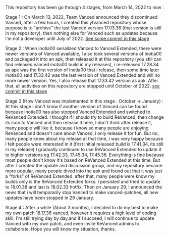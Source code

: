 This repository has been go through 4 stages, from March 14, 2022 to now :

Stage 1 :
On March 13, 2022, Team Vanced announced they discontinued Vanced, after a few hours, I created this ytvanced repository whose purpose is to "archive" the last Vanced version 17.03.38 (that version is still in my repository), then nothing else for Vanced such as updates because i'm not a developer until July of 2022. [See some commit in this stage](https://github.com/cuynu/ytvanced/commit/4ce3159eaebb6aebf7741dd22ecf9ec12e3dfda3)

Stage 2 :
When inotia00 serialized Vanced to Vanced Extended, there were newer versions of Vanced available, I also took several versions of inotia00 and packaged it into an apk, then released it at this repository (you still can find released vanced inotia00 build in my releases), i re-released 17.28.34 as apk was the first version of inotia00 that i release, then some time later inotia00 said 17.33.42 was the last version of Vanced Extended and will no more newer version. Yes, I also release that 17.33.42 version as apk. After that, all activities on this repository are stopped until October of 2022. [see commit in this stage](https://github.com/cuynu/ytvanced/tree/17.41.34)

Stage 3 (How Vanced was implemented in this stage : October -> January) :
At this stage i don't know if another version of Vanced can be found because inotia00 has also stopped Vanced Extended and switched to ReVanced Extended. I thought if I should try to build ReVanced, then change its icon to Vanced and then release it here, I don't think after release it, many people will like it, because i know so many people are enjoying ReVanced and doesn't care about Vanced, i only release it for fun. But no, many people knew about my release at that time, i was very happy because I felt people were interested in it (first initial released build is 17.41.34, its still in my release) I gradually continued to use ReVanced Extended to update it to higher versions eg 17.42.33, 17.45.34, 17.45.36. Everything is fine because most people don't know it's based on ReVanced Extended at this time, But after I created the update and discussion group, and my repository became more popular, many people dived into the apk and found out that it was just a "forks" of ReVanced Extended. after that, many people were know my builds only is the ReVanced Extended forks. I persisted and tried to update to 18.01.38 and last is 18.02.33 hotfix, Then on January 29, I announced the news that i will temporarily stop Vanced to make vanced-patches, all new updates have been stopped in 29 January.

Stage 4 :
After a while (About 3 months), I decided to do my best to make my own patch 18.17.36 vanced, however it requires a high level of coding skill, I'm still trying day by day,and if I succeed, I will continue to update Vanced with my own patch, and even invite ReVanced admins to collaborate. Hope you will know my situation, thanks.